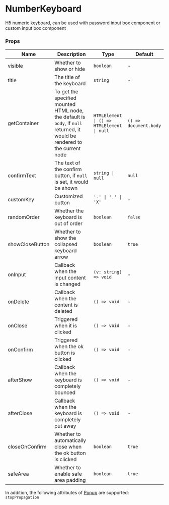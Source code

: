 # NumberKeyboard

H5 numeric keyboard, can be used with password input box component or custom input box component

<code src="./demos/demo1.tsx"></code>

### Props

| Name            | Description                                                                                                                 | Type                                       | Default               |
| --------------- | --------------------------------------------------------------------------------------------------------------------------- | ------------------------------------------ | --------------------- |
| visible         | Whether to show or hide                                                                                                     | `boolean`                                  | -                     |
| title           | The title of the keyboard                                                                                                   | `string`                                   | -                     |
| getContainer    | To get the specified mounted HTML node, the default is `body`, if `null` returned, it would be rendered to the current node | `HTMLElement \| () => HTMLElement \| null` | `() => document.body` |
| confirmText     | The text of the confirm button, if `null` is set, it would be shown                                                         | `string \| null`                           | `null`                |
| customKey       | Customized button                                                                                                           | `'-' \| '.' \| 'X'`                        | -                     |
| randomOrder     | Whether the keyboard is out of order                                                                                        | `boolean`                                  | `false`               |
| showCloseButton | Whether to show the collapsed keyboard arrow                                                                                | `boolean`                                  | `true`                |
| onInput         | Callback when the input content is changed                                                                                  | `(v: string) => void`                      | -                     |
| onDelete        | Callback when the content is deleted                                                                                        | `() => void`                               | -                     |
| onClose         | Triggered when it is clicked                                                                                                | `() => void`                               | -                     |
| onConfirm       | Triggered when the ok button is clicked                                                                                     | `() => void`                               | -                     |
| afterShow       | Callback when the keyboard is completely bounced                                                                            | `() => void`                               | -                     |
| afterClose      | Callback when the keyboard is completely put away                                                                           | `() => void`                               | -                     |
| closeOnConfirm  | Whether to automatically close when the ok button is clicked                                                                | `boolean`                                  | `true`                |
| safeArea        | Whether to enable safe area padding                                                                                         | `boolean`                                  | `true`                |

In addition, the following attributes of [Popup](./popup) are supported: `stopPropagation`
